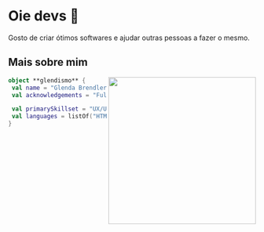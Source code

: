 # Oie devs 👋

Gosto de criar ótimos softwares e ajudar outras pessoas a fazer o mesmo.

## Mais sobre mim

<img align="right" width="300" src="https://i2.wp.com/allhtaccess.info/wp-content/uploads/2018/03/programming.gif?fit=1281%2C716&ssl=1" />

```kotlin
object **glendismo** {
 val name = "Glenda Brendler"
 val acknowledgements = "Full Stack Designer"

 val primarySkillset = "UX/UI/Front-end"
 val languages = listOf("HTML5", "CSS3", "JavaScript")
}
```
